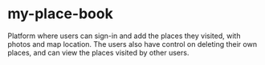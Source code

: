 # my-place-book
Platform where users can sign-in and add the places they visited, with photos and map location. The users also have control on deleting their own places, and can view the places visited by other users.
